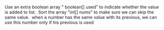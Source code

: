 Use an extra boolean array " boolean[] used" to indicate whether the value is added to list.
​
Sort the array "int[] nums" to make sure we can skip the same value.
​
when a number has the same value with its previous, we can use this number only if his previous is used